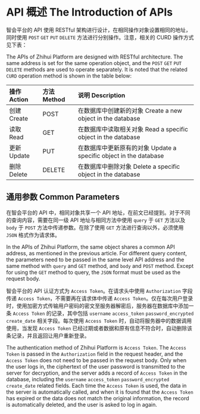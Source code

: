 # API 概述 The Introduction of APIs

智会平台的 API 使用 RESTful 架构进行设计，在相同操作对象设置相同的地址，同时使用 `POST` `GET` `PUT` `DELETE` 方法进行分别操作。注意，相关的 CURD 操作方式见下表：

The APIs of Zhihui Platform are designed with RESTful architecture. The same address is set for the same operation object, and the `POST` `GET` `PUT` `DELETE` methods are used to operate separately. It is noted that the related `CURD` operation method is shown in the table below:

| 操作 Action | 方法 Method | 说明 Description |
| :--- | :--- | :--- |
| 创建 Create | POST | 在数据库中创建新的对象 Create a new object in the database |
| 读取 Read | GET | 在数据库中读取相关对象 Read a specific object in the database |
| 更新 Update | PUT | 在数据库中更新原有的对象 Update a specific object in the database |
| 删除 Delete | DELETE | 在数据库中删除对象 Delete a specific object in the database |

## 通用参数 Common Parameters

在智会平台的 API 中，相同对象共享一个 API 地址，在前文已经提到。对于不同的查询内容，需要在同一级 API 地址与相同方法中使用 `query` 于 `GET` 方法以及 `body` 于 `POST` 方法中传递参数。在除了使用 `GET` 方法进行查询以外，必须使用 `JSON` 格式作为请求体。

In the APIs of Zhihui Platform, the same object shares a common API address, as mentioned in the previous article. For different query content, the parameters need to be passed in the same level API address and the same method with `query` and `GET` method, and `body` and `POST` method. Except for using the `GET` method to query, the `JSON` format must be used as the request body.

智会平台的 API 认证方式为 `Access Token`。在请求头中使用 `Authorization` 字段传递 `Access Token`，不需要再在请求体中传递 `Access Token`。仅在每次用户登录时，使用加密方式传输用户密码的密文至服务器解密后，服务器在数据库中添加一条 `Access Token` 的记录，其中包括 `username` `access_token` `password_encrypted` `create_date` 相关字段。每次使用 `Access Token` 时，自动将服务器中的数据调用使用，当发现 `Access Token` 已经过期或者数据和原有信息不符合时，自动删除该条记录，并且返回让用户重新登录。

The authentication method of Zhihui Platform is `Access Token`. The `Access Token` is passed in the `Authorization` field in the request header, and the `Access Token` does not need to be passed in the request body. Only when the user logs in, the ciphertext of the user password is transmitted to the server for decryption, and the server adds a record of `Access Token` in the database, including the `username` `access_token` `password_encrypted` `create_date` related fields. Each time the `Access Token` is used, the data in the server is automatically called, and when it is found that the `Access Token` has expired or the data does not match the original information, the record is automatically deleted, and the user is asked to log in again.
